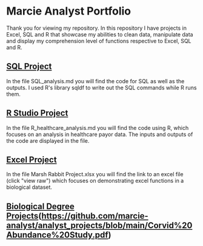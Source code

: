 # Marcie Analyst Portfolio
Thank you for viewing my repository. In this repository I have projects in Excel, SQL and R that showcase my abilities to clean data, manipulate data and display my comprehension level of functions respective to Excel, SQL and R.  

## [SQL Project](https://github.com/marcie-analyst/analyst_projects/blob/main/SQL_analysis.md)
In the file SQL_analysis.md you will find the code for SQL as well as the outputs. I used R's library sqldf to write out the SQL commands while R runs them.

## [R Studio Project](https://github.com/marcie-analyst/analyst_projects/blob/main/R_healthcare_analysis.md)
In the file R_healthcare_analysis.md you will find the code using R, which focuses on an analysis in healthcare payor data. The inputs and outputs of the code are displayed in the file.

## [Excel Project](https://github.com/marcie-analyst/analyst_projects/blob/main/Marsh%20Rabbit%20Project.xlsx)
In the file Marsh Rabbit Project.xlsx you will find the link to an excel file (click "view raw") which focuses on demonstrating excel functions in a biological dataset.

## [Biological Degree Projects](https://github.com/marcie-analyst/analyst_projects/blob/main/American%20Robin%20Thesis%20Project.pdf)(https://github.com/marcie-analyst/analyst_projects/blob/main/Corvid%20Abundance%20Study.pdf)
